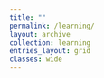 ```yaml
---
title: ""
permalink: /learning/
layout: archive
collection: learning
entries_layout: grid
classes: wide
---
```



